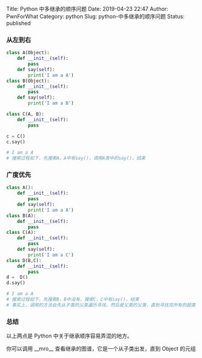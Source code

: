 Title: Python 中多继承的顺序问题
Date: 2019-04-23 22:47
Author: PwnForWhat
Category: python
Slug: python-中多继承的顺序问题
Status: published


### 从左到右


``` python
class A(Object):
    def __init__(self):
        pass
    def say(self):
        print('I am a A')
class B(Object):
    def __init__(self):
        pass
    def say(self):
        print('I am a B')

class C(A, B):
    def __init__(self):
        pass

c = C()
c.say()

# I am a A
# 搜索过程如下，先搜索A，A中有say()，调用A类中的say()，结束
```

### 广度优先

``` python
class A():
    def __init__(self):
        pass
    def say(self):
        print('I am a A')
class B(A):
    def __init__(self):
        pass
class C(A):
    def __init__(self):
        pass
    def say(self):
        print('I am a C')
class D(B,C):
    def __init__(self):
        pass
d =  D()
d.say()

# I am a A
# 搜索过程如下，先搜索B，B中没有，搜索C，C中有say()，结束
# 事实上，调用的方法会先从子类的父类遍历寻找，然后是父类的父类，直到寻找完所有的超类
```

### 总结

以上两点是 Python 中关于继承顺序容易弄混的地方。

你可以调用 \_\_mro\_\_ 查看继承的图谱，它是一个从子类出发，直到 Object 的元组